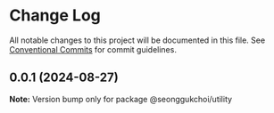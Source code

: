 # Change Log

All notable changes to this project will be documented in this file.
See [Conventional Commits](https://conventionalcommits.org) for commit guidelines.

## 0.0.1 (2024-08-27)

**Note:** Version bump only for package @seonggukchoi/utility

